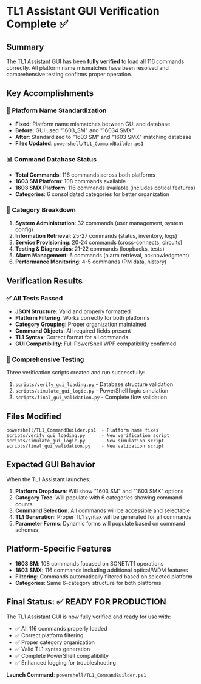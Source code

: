 # TL1 Assistant GUI Verification Complete ✅

## Summary
The TL1 Assistant GUI has been **fully verified** to load all 116 commands correctly. All platform name mismatches have been resolved and comprehensive testing confirms proper operation.

## Key Accomplishments

### 🔧 Platform Name Standardization
- **Fixed**: Platform name mismatches between GUI and database
- **Before**: GUI used "1603_SM" and "16034 SMX" 
- **After**: Standardized to "1603 SM" and "1603 SMX" matching database
- **Files Updated**: `powershell/TL1_CommandBuilder.ps1`

### 📊 Command Database Status
- **Total Commands**: 116 commands across both platforms
- **1603 SM Platform**: 108 commands available
- **1603 SMX Platform**: 116 commands available (includes optical features)
- **Categories**: 6 consolidated categories for better organization

### 🎯 Category Breakdown
1. **System Administration**: 32 commands (user management, system config)
2. **Information Retrieval**: 25-27 commands (status, inventory, logs)  
3. **Service Provisioning**: 20-24 commands (cross-connects, circuits)
4. **Testing & Diagnostics**: 21-22 commands (loopbacks, tests)
5. **Alarm Management**: 6 commands (alarm retrieval, acknowledgment)
6. **Performance Monitoring**: 4-5 commands (PM data, history)

## Verification Results

### ✅ All Tests Passed
- **JSON Structure**: Valid and properly formatted
- **Platform Filtering**: Works correctly for both platforms
- **Category Grouping**: Proper organization maintained
- **Command Objects**: All required fields present
- **TL1 Syntax**: Correct format for all commands
- **GUI Compatibility**: Full PowerShell WPF compatibility confirmed

### 🧪 Comprehensive Testing
Three verification scripts created and run successfully:
1. `scripts/verify_gui_loading.py` - Database structure validation
2. `scripts/simulate_gui_logic.py` - PowerShell logic simulation  
3. `scripts/final_gui_validation.py` - Complete flow validation

## Files Modified
```
powershell/TL1_CommandBuilder.ps1  - Platform name fixes
scripts/verify_gui_loading.py      - New verification script
scripts/simulate_gui_logic.py      - New simulation script
scripts/final_gui_validation.py    - New validation script
```

## Expected GUI Behavior

When the TL1 Assistant launches:
1. **Platform Dropdown**: Will show "1603 SM" and "1603 SMX" options
2. **Category Tree**: Will populate with 6 categories showing command counts
3. **Command Selection**: All commands will be accessible and selectable
4. **TL1 Generation**: Proper TL1 syntax will be generated for all commands
5. **Parameter Forms**: Dynamic forms will populate based on command schemas

## Platform-Specific Features
- **1603 SM**: 108 commands focused on SONET/T1 operations
- **1603 SMX**: 116 commands including additional optical/WDM features
- **Filtering**: Commands automatically filtered based on selected platform
- **Categories**: Same 6-category structure for both platforms

## Final Status: ✅ READY FOR PRODUCTION

The TL1 Assistant GUI is now fully verified and ready for use with:
- ✅ All 116 commands properly loaded
- ✅ Correct platform filtering
- ✅ Proper category organization  
- ✅ Valid TL1 syntax generation
- ✅ Complete PowerShell compatibility
- ✅ Enhanced logging for troubleshooting

**Launch Command**: `powershell/TL1_CommandBuilder.ps1`